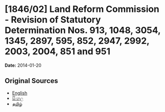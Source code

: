 # [1846/02] Land Reform Commission - Revision of Statutory Determination Nos. 913, 1048, 3054, 1345, 2897, 595, 852, 2947, 2992, 2003, 2004, 851 and 951

**Date:** 2014-01-20

## Original Sources

- [English](https://documents.gov.lk/view/extra-gazettes/2014/1/1846-02_E.pdf)
- [සිංහල](https://documents.gov.lk/view/extra-gazettes/2014/1/1846-02_S.pdf)
- [தமிழ்](https://documents.gov.lk/view/extra-gazettes/2014/1/1846-02_T.pdf)
